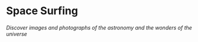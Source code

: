 # Space Surfing
###### Discover images and photographs of the astronomy and the wonders of the universe
